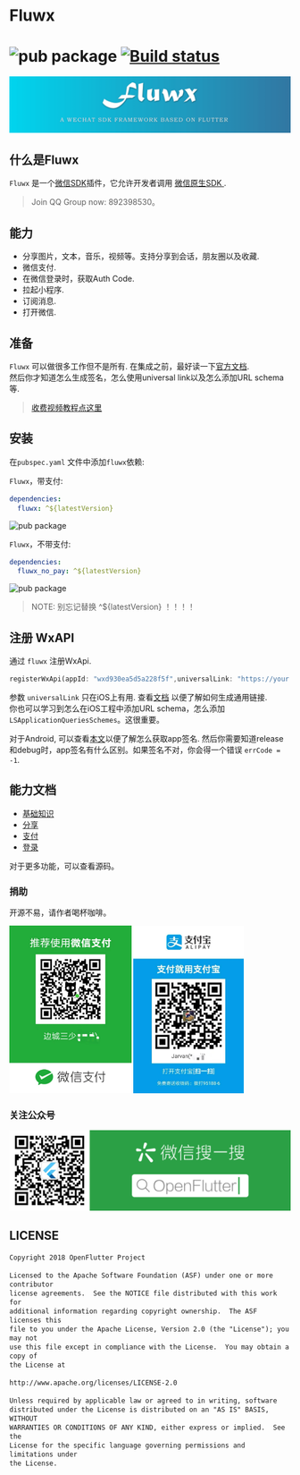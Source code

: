 # Fluwx
![pub package](https://img.shields.io/pub/v/fluwx.svg)
[![Build status](https://img.shields.io/cirrus/github/OpenFlutter/fluwx/master)](https://cirrus-ci.com/github/OpenFlutter/fluwx)
======

![logo](https://github.com/JarvanMo/ImagesStore/blob/master/fluwx/fluwx_logo.png)

## 什么是Fluwx
`Fluwx` 是一个[微信SDK](https://developers.weixin.qq.com/doc/oplatform/Mobile_App/Resource_Center_Homepage.html)插件，它允许开发者调用
[微信原生SDK ](https://developers.weixin.qq.com/doc/oplatform/Mobile_App/Resource_Center_Homepage.html).

> Join QQ Group now: 892398530。

## 能力

- 分享图片，文本，音乐，视频等。支持分享到会话，朋友圈以及收藏.
- 微信支付.
- 在微信登录时，获取Auth Code.
- 拉起小程序.
- 订阅消息.
- 打开微信.

## 准备

`Fluwx` 可以做很多工作但不是所有. 在集成之前，最好读一下[官方文档](https://open.weixin.qq.com/cgi-bin/showdocument?action=dir_list&t=resource/res_list&verify=1).  
 然后你才知道怎么生成签名，怎么使用universal link以及怎么添加URL schema等.

> [收费视频教程点这里](https://study.163.com/course/introduction.htm?share=2&shareId=480000001896427&courseId=1209174838&_trace_c_p_k2_=e72467dc0df540579287a8ea996344a4)
>
## 安装

在`pubspec.yaml` 文件中添加`fluwx`依赖:

`Fluwx`，带支付:

```yaml
dependencies:
  fluwx: ^${latestVersion}
```
![pub package](https://img.shields.io/pub/v/fluwx.svg)

`Fluwx`，不带支付:

```yaml
dependencies:
  fluwx_no_pay: ^${latestVersion}
```

![pub package](https://img.shields.io/pub/v/fluwx_no_pay.svg)

> NOTE: 别忘记替换 ^${latestVersion} ！！！！

## 注册 WxAPI

通过 `fluwx` 注册WxApi.

```dart
registerWxApi(appId: "wxd930ea5d5a228f5f",universalLink: "https://your.univerallink.com/link/");
```

参数 `universalLink` 只在iOS上有用. 查看[文档](https://developers.weixin.qq.com/doc/oplatform/Mobile_App/Access_Guide/iOS.html) 以便了解如何生成通用链接.  
 你也可以学习到怎么在iOS工程中添加URL schema，怎么添加`LSApplicationQueriesSchemes`。这很重要。

对于Android, 可以查看[本文](https://developers.weixin.qq.com/doc/oplatform/Downloads/Android_Resource.html)以便了解怎么获取app签名.
然后你需要知道release和debug时，app签名有什么区别。如果签名不对，你会得一个错误 `errCode = -1`.

## 能力文档

- [基础知识](./docs/BASIC_KNOWLEDGE_CN.md)
- [分享](./docs/SHARE_CN.md)
- [支付](./docs/PAYMENT_CN.md)
- [登录](./docs/AUTH_CN.md)

对于更多功能，可以查看源码。

### 捐助
开源不易，请作者喝杯咖啡。

<img src="https://github.com/JarvanMo/ImagesStore/blob/master/common/wx.jpeg" height="300">  <img src="https://github.com/JarvanMo/ImagesStore/blob/master/common/ali.jpeg" height="300">

### 关注公众号
![subscribe](https://github.com/JarvanMo/ImagesStore/blob/master/fluwx/wx_subscription.png)

## LICENSE

    Copyright 2018 OpenFlutter Project

    Licensed to the Apache Software Foundation (ASF) under one or more contributor
    license agreements.  See the NOTICE file distributed with this work for
    additional information regarding copyright ownership.  The ASF licenses this
    file to you under the Apache License, Version 2.0 (the "License"); you may not
    use this file except in compliance with the License.  You may obtain a copy of
    the License at

    http://www.apache.org/licenses/LICENSE-2.0

    Unless required by applicable law or agreed to in writing, software
    distributed under the License is distributed on an "AS IS" BASIS, WITHOUT
    WARRANTIES OR CONDITIONS OF ANY KIND, either express or implied.  See the
    License for the specific language governing permissions and limitations under
    the License.





